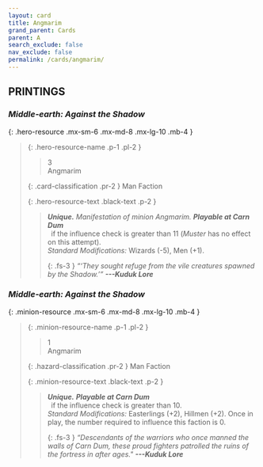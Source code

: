```yaml
---
layout: card
title: Angmarim
grand_parent: Cards
parent: A
search_exclude: false
nav_exclude: false
permalink: /cards/angmarim/
---
```


## PRINTINGS


### _Middle-earth: Against the Shadow_

{: .hero-resource .mx-sm-6 .mx-md-8 .mx-lg-10 .mb-4 }
> {: .hero-resource-name .p-1 .pl-2 }
> > <div class="card-mp">3</div>
> > <div class="card-name">Angmarim</div>
>
> {: .card-classification .pr-2 }
> Man Faction
>
> {: .hero-resource-text .black-text .p-2 }
> > _**Unique.**_ _Manifestation of minion Angmarim._ ***Playable at Carn Dum*** <br>&ensp;if the influence check is greater than 11 (_Muster_ has no effect on this attempt). <br>_Standard Modifications:_ Wizards (-5), Men (+1). 
> > 
> > {: .fs-3 } 
> > _“‘They sought refuge from the vile creatures spawned by the Shadow.’”_ ***---&#65279;Kuduk&nbsp;Lore*** 
> 

### _Middle-earth: Against the Shadow_

{: .minion-resource .mx-sm-6 .mx-md-8 .mx-lg-10 .mb-4 }
> {: .minion-resource-name .p-1 .pl-2 }
> > <div class="hazard-mp">1</div>
> > <div class="card-name">Angmarim</div>
>
> {: .hazard-classification .pr-2 }
> Man Faction
>
> {: .minion-resource-text .black-text .p-2 }
> > _**Unique.**_ ***Playable at Carn Dum*** <br>&ensp;if the influence check is greater than 10. <br>_Standard Modifications:_ Easterlings (+2), Hillmen (+2). Once in play, the number required to influence this faction is 0. 
> > 
> > {: .fs-3 } 
> > _“Descendants of the warriors who once manned the walls of Carn Dum, these proud fighters patrolled the ruins of the fortress in after ages."_ ***---&#65279;Kuduk&nbsp;Lore*** 
> 
